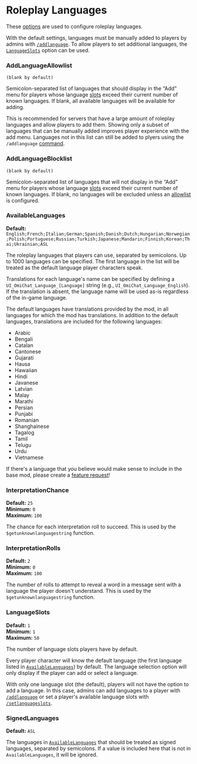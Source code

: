 # Roleplay Languages

These [options](./index.md) are used to configure roleplay languages.

With the default settings, languages must be manually added to players by admins with [`/addlanguage`](../user-guide/admins.md#commands).
To allow players to set additional languages, the [`LanguageSlots`](#languageslots) option can be used.

### AddLanguageAllowlist
`(blank by default)`

Semicolon-separated list of languages that should display in the “Add” menu for players whose language [slots](#languageslots) exceed their current number of known languages.
If blank, all available languages will be available for adding.

This is recommended for servers that have a large amount of roleplay languages and allow players to add them.
Showing only a subset of languages that can be manually added improves player experience with the add menu.
Languages not in this list can still be added to plyers using the `/addlanguage` [command](../user-guide/admins.md#commands).

### AddLanguageBlocklist
`(blank by default)`

Semicolon-separated list of languages that will not display in the “Add” menu for players whose language [slots](#languageslots) exceed their current number of known languages.
If blank, no languages will be excluded unless an [allowlist](#addlanguageallowlist) is configured.

### AvailableLanguages
**Default:** `English;French;Italian;German;Spanish;Danish;Dutch;Hungarian;Norwegian;Polish;Portuguese;Russian;Turkish;Japanese;Mandarin;Finnish;Korean;Thai;Ukrainian;ASL`

The roleplay languages that players can use, separated by semicolons.
Up to 1000 languages can be specified.
The first language in the list will be treated as the default language player characters speak.

Translations for each language's name can be specified by defining a `UI_OmiChat_Language_[Language]` string (e.g., `UI_OmiChat_Language_English`).
If the translation is absent, the language name will be used as-is regardless of the in-game language.

The default languages have translations provided by the mod, in all languages for which the mod has translations.
In addition to the default languages, translations are included for the following languages:

- Arabic
- Bengali
- Catalan
- Cantonese
- Gujarati
- Hausa
- Hawaiian
- Hindi
- Javanese
- Latvian
- Malay
- Marathi
- Persian
- Punjabi
- Romanian
- Shanghainese
- Tagalog
- Tamil
- Telugu
- Urdu
- Vietnamese

If there's a language that you believe would make sense to include in the base mod, please create a [feature request](https://github.com/omarkmu/pz-omichat/discussions/new?category=ideas)!

### InterpretationChance
**Default:** `25`  
**Minimum:** `0`  
**Maximum:** `100`

The chance for each interpretation roll to succeed.
This is used by the `$getunknownlanguagestring` function.

### InterpretationRolls
**Default:** `2`  
**Minimum:** `0`  
**Maximum:** `100`

The number of rolls to attempt to reveal a word in a message sent with a language the player doesn't understand.
This is used by the `$getunknownlanguagestring` function.

### LanguageSlots
**Default:** `1`  
**Minimum:** `1`  
**Maximum:** `50`

The number of language slots players have by default.

Every player character will know the default language (the first language listed in [`AvailableLanguages`](#availablelanguages)) by default.
The language selection option will only display if the player can add or select a language.

With only one language slot (the default), players will not have the option to add a language. In this case, admins can add languages to a player with [`/addlanguage`](../user-guide/admins.md#commands) or set a player's available language slots with [`/setlanguageslots`](../user-guide/admins.md#commands).

### SignedLanguages
**Default:** `ASL`

The languages in [`AvailableLanguages`](#availablelanguages) that should be treated as signed languages, separated by semicolons.
If a value is included here that is not in `AvailableLanguages`, it will be ignored.
